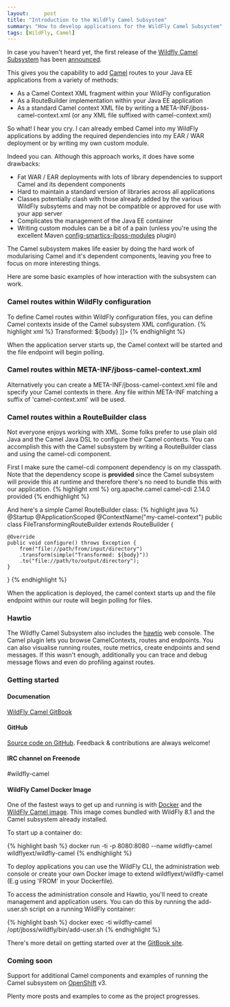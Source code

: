 ```yaml
---
layout:     post
title: "Introduction to the WildFly Camel Subsystem"
summary: "How to develop applications for the WildFly Camel Subsystem"
tags: [WildFly, Camel]
---
```


In case you haven't heard yet, the first release of the [Wildfly Camel Subsystem](https://github.com/wildfly-extras/wildfly-camel) has been  [announced](http://camel.465427.n5.nabble.com/Camel-subsystem-on-WildFly-td5759852.html).

This gives you the capability to add [Camel](http://camel.apache.org/) routes to your Java EE applications from a variety of methods:

* As a Camel Context XML fragment within your WildFly configuration
* As a RouteBuilder implementation within your Java EE application
* As a standard Camel context XML file by writing a META-INF/jboss-camel-context.xml (or any XML file suffixed with camel-context.xml)

So what! I hear you cry. I can already embed Camel into my WildFly applications by adding the required dependencies into my EAR / WAR deployment or by writing my own custom module.

Indeed you can. Although this approach works, it does have some drawbacks:

* Fat WAR / EAR deployments with lots of library dependencies to support Camel and its dependent components
* Hard to maintain a standard version of libraries across all applications
* Classes potentially clash with those already added by the various WildFly subsytems and may not be compatible or approved for use with your app server
* Complicates the management of the Java EE container
* Writing custom modules can be a bit of a pain (unless you're using the excellent Maven [config-smartics-jboss-modules](http://www.smartics.de/projects/productivity-a-ware/smartics-jboss-modules) plugin)

The Camel subsystem makes life easier by doing the hard work of modularising Camel and it's dependent components, leaving you free to focus on more interesting things.

Here are some basic examples of how interaction with the subsystem can work.

### Camel routes within WildFly configuration
To define Camel routes within WildFly configuration files, you can define Camel contexts inside of the Camel subsystem XML configuration.
{% highlight xml %}
<subsystem xmlns="urn:jboss:domain:camel:1.0">
   <camelContext id="system-context-1">
     <![CDATA[
     <route>
       <from uri="file://path/from/input/directory"/>
       <transform>
         <simple>Transformed: ${body}</simple>
       </transform>
       <to uri="file://path/to/output/directory"/>
     </route>
     ]]>
   </camelContext>
</subsystem>
{% endhighlight %}

When the application server starts up, the Camel context will be started and the file endpoint will begin polling.

### Camel routes within META-INF/jboss-camel-context.xml
Alternatively you can create a META-INF/jboss-camel-context.xml file and specify your Camel contexts in there. Any file within META-INF matching a suffix of 'camel-context.xml' will be used.

### Camel routes within a RouteBuilder class
Not everyone enjoys working with XML. Some folks prefer to use plain old Java and the Camel Java DSL to configure their Camel contexts. You can accomplish this with the Camel subsystem by writing a RouteBuilder class and using the camel-cdi component.

First I make sure the camel-cdi component dependency is on my classpath. Note that the dependency scope is **provided** since the Camel subsystem will provide this at runtime and therefore there's no need to bundle this with our application.
{% highlight xml %}
<dependency>
    <groupId>org.apache.camel</groupId>
    <artifactId>camel-cdi</artifactId>
    <version>2.14.0</version>
    <scope>provided</scope>
</dependency>
{% endhighlight %}

And here's a simple Camel RouteBuilder class:
{% highlight java %}
@Startup
@ApplicationScoped
@ContextName("my-camel-context")
public class FileTransformingRouteBuilder extends RouteBuilder {

    @Override
    public void configure() throws Exception {
        from("file://path/from/input/directory")
        .transform(simple("Transformed: ${body}"))
        .to("file://path/to/output/directory");
    }
}
{% endhighlight %}

When the application is deployed, the camel context starts up and the file endpoint within our route will begin polling for files.

### Hawtio

The Wildfly Camel Subsystem also includes the [hawtio](http://hawt.io) web console. The Camel plugin lets you browse CamelContexts, routes and endpoints. You can also visualise running routes, route metrics, create endpoints and send messages. If this wasn't enough, additionally you can trace and debug message flows and even do profiling against routes.

### Getting started

#### Documenation

[WildFly Camel GitBook](http://wildflyext.gitbooks.io/wildfly-camel/)

#### GitHub

[Source code on GitHub](https://github.com/wildfly-extras/wildfly-camel). Feedback & contributions are always welcome!

#### IRC channel on Freenode

\#wildfly-camel

#### WildFly Camel Docker Image

One of the fastest ways to get up and running is with [Docker](http://docker.io) and the [WildFly Camel image](https://registry.hub.docker.com/u/wildflyext/wildfly-camel/). This image comes bundled with WildFly 8.1 and the Camel subsystem already installed.

To start up a container do:

{% highlight bash %}
  docker run -ti -p 8080:8080 --name wildfly-camel wildflyext/wildfly-camel
{% endhighlight %}

To deploy applications you can use the WildFly CLI, the administration web console or create your own Docker image to extend wildflyext/wildfly-camel (E.g using 'FROM' in your Dockerfile).

To access the administration console and Hawtio, you'll need to create management and application users. You can do this by running the add-user.sh script on a running WildFly container:

{% highlight bash %}
    docker exec -ti wildfly-camel /opt/jboss/wildfly/bin/add-user.sh
{% endhighlight %}

There's more detail on getting started over at the [GitBook site](http://wildflyext.gitbooks.io/wildfly-camel/content/start/README.html).

### Coming soon

Support for additional Camel components and examples of running the Camel subsystem on [OpenShift](http://www.openshift.org/  ) v3.

Plenty more posts and examples to come as the project progresses.
